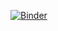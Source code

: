 [![Binder](https://mybinder.org/badge_logo.svg)](https://mybinder.org/v2/gh/david-pwizard/mybinder.org.git/HEAD)

